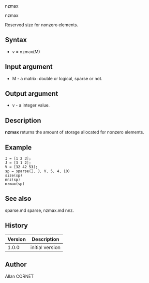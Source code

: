 



nzmax


nzmax

Reserved size for nonzero elements.

## Syntax

- v = nzmax(M)

## Input argument

 - M - a matrix: double or logical, sparse or not.

## Output argument

 - v - a integer value.

## Description


  <p><b>nzmax</b> returns the amount of storage allocated for nonzero elements.</p>


## Example

```Nelson
I = [1 2 3];
J = [3 1 2];
V = [32 42 53];
sp = sparse(I, J, V, 5, 4, 10)
size(sp)
nnz(sp)
nzmax(sp)
```

## See also

sparse.md sparse, nzmax.md nnz.
## History

|Version|Description|
|------|------|
|1.0.0|initial version|


## Author

Allan CORNET



